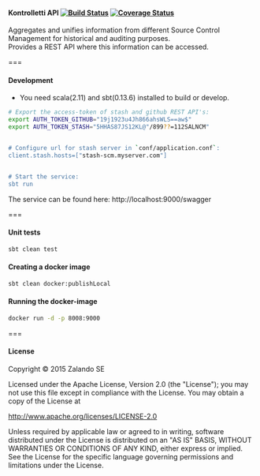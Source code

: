 
#### Kontrolletti API      [![Build Status](https://travis-ci.org/zalando/kontrolletti.svg?branch=develop)](https://travis-ci.org/zalando/kontrolletti) [![Coverage Status](https://coveralls.io/repos/zalando/kontrolletti/badge.svg?branch=develop)](https://coveralls.io/r/zalando/kontrolletti?branch=develop)
Aggregates and unifies information from different Source Control Management for historical and auditing purposes.  
Provides a REST API where this information can be accessed.

===
#### Development
* You need scala(2.11) and sbt(0.13.6) installed to build or develop.  
```sh
# Export the access-token of stash and github REST API's:  
export AUTH_TOKEN_GITHUB="19j1923u4Jh866ahsWLS==aw$"
export AUTH_TOKEN_STASH="5HHAS87JS12KL@"/899??=112SALNCM"


# Configure url for stash server in `conf/application.conf`:
client.stash.hosts=["stash-scm.myserver.com"]


# Start the service:  
sbt run 
```
The service can be found here: http://localhost:9000/swagger

===

#### Unit tests
```sh
sbt clean test
```

#### Creating a docker image
```sh
sbt clean docker:publishLocal
```

#### Running the docker-image
```sh
docker run -d -p 8008:9000
```  

===

#### License


Copyright © 2015 Zalando SE

Licensed under the Apache License, Version 2.0 (the "License");
you may not use this file except in compliance with the License.
You may obtain a copy of the License at

http://www.apache.org/licenses/LICENSE-2.0

Unless required by applicable law or agreed to in writing, software
distributed under the License is distributed on an "AS IS" BASIS,
WITHOUT WARRANTIES OR CONDITIONS OF ANY KIND, either express or implied.
See the License for the specific language governing permissions and
limitations under the License.

 






